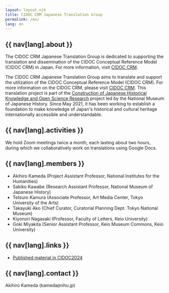 ```yaml
---
layout: layout.njk
title: CIDOC CRM Japanese Translation Group
permalink: /en/
lang: en
---
```


<h2 id="about">{{ nav[lang].about }}</h2>

The CIDOC CRM Japanese Translation Group is dedicated to supporting the translation and dissemination of the CIDOC Conceptual Reference Model (CIDOC CRM) in Japan. For more information, visit [CIDOC CRM](http://www.cidoc-crm.org/).

The CIDOC CRM Japanese Translation Group aims to translate and support the utilization of the CIDOC Conceptual Reference Model (CIDOC CRM). For more information on the CIDOC CRM, please visit [CIDOC CRM](http://www.cidoc-crm.org/). This translation project is part of the [Construction of Japanese Historical Knowledge and Open Science Research](https://www.metaresource.jp/) project led by the National Museum of Japanese History. Since May 2021, it has been working to establish a foundation to make knowledge of Japan's historical and cultural heritage internationally accessible and understandable.

<h2 id="activities">{{ nav[lang].activities }}</h2>

We hold Zoom meetings twice a month, each lasting about two hours, during which we collaboratively work on translations using Google Docs.

<h2 id="members">{{ nav[lang].members }}</h2>

- Akihiro Kameda (Project Assistant Professor, National Institutes for the Humanities)
- Sakiko Kawabe (Research Assistant Professor, National Museum of Japanese History)
- Tetsuro Kamura (Associate Professor, Art Media Center, Tokyo University of the Arts)
- Takayuki Ako (Chief Curator, Curatorial Planning Dept. Tokyo National Museum)
- Kiyonori Nagasaki (Professor, Faculty of Letters, Keio University)
- Goki Miyakita (Senior Assistant Professor, Keio Museum Commons, Keio University)

<h2 id="links">{{ nav[lang].links }}</h2>

- [Published material in CIDOC2024](https://drive.google.com/drive/folders/17EK5wMdvHvwTcLxaFIdY7h_XcBij3KE9?ths=true)

<h2 id="contact">{{ nav[lang].contact }}</h2>

Akihiro Kameda (kameda`@`nihu&#x2e;jp)